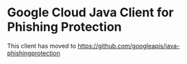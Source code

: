 # Google Cloud Java Client for Phishing Protection

This client has moved to https://github.com/googleapis/java-phishingprotection
